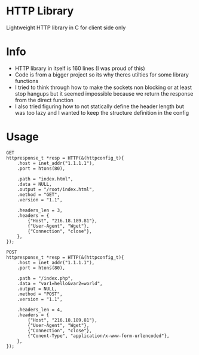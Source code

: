 # HTTP Library
Lightweight HTTP library in C for client side only

# Info

* HTTP library in itself is 160 lines (I was proud of this) 
* Code is from a bigger project so its why theres utilties for some library functions 
* I tried to think through how to make the sockets non blocking or at least stop hangups but it seemed impossible because we return the response from the direct function 
* I also tried figuring how to not statically define the header length but was too lazy and I wanted to keep the structure definition in the config

# Usage

    GET
    httpresponse_t *resp = HTTP(&(httpconfig_t){
        .host = inet_addr("1.1.1.1"),
        .port = htons(80),
        
        .path = "index.html",
        .data = NULL,
        .output = "/root/index.html",
        .method = "GET",
        .version = "1.1",
    
        .headers_len = 3,
        .headers = {
            {"Host", "216.18.189.81"},
            {"User-Agent", "Wget"},
            {"Connection", "close"},
        },
    });

    POST
    httpresponse_t *resp = HTTP(&(httpconfig_t){
        .host = inet_addr("1.1.1.1"),
        .port = htons(80),
        
        .path = "/index.php",
        .data = "var1=hello&var2=world",
        .output = NULL,
        .method = "POST",
        .version = "1.1",
    
        .headers_len = 4,
        .headers = {
            {"Host", "216.18.189.81"},
            {"User-Agent", "Wget"},
            {"Connection", "close"},
            {"Conent-Type", "application/x-www-form-urlencoded"},
        },
    });
